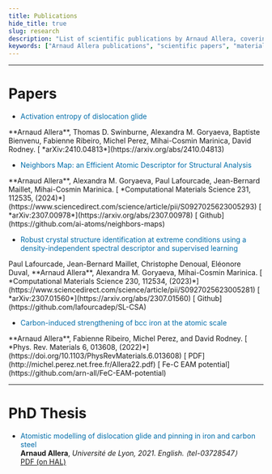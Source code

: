 ```yaml
---
title: Publications
hide_title: true
slug: research
description: "List of scientific publications by Arnaud Allera, covering topics in materials science, atomistic simulation, dislocations physics, and machine learning for materials."
keywords: ["Arnaud Allera publications", "scientific papers", "materials science research", "atomic simulations", "dislocation glide", "machine learning in materials", "computational materials science", "PhD thesis", "physical review materials", "computational materials science", "arxiv"]
---
```


----
# Papers
- <sm><span style="color: #006daa;">Activation entropy of dislocation glide</span>  
</sm>
<sm>
**Arnaud Allera**, Thomas D. Swinburne, Alexandra M. Goryaeva, Baptiste Bienvenu, Fabienne Ribeiro, Michel Perez, Mihai-Cosmin Marinica, David Rodney.     
</sm>
<sm>
[<i class="ai ai-arxiv ai"></i> *arXiv:2410.04813*](https://arxiv.org/abs/2410.04813)  
</sm>

- <sm><span style="color: #006daa;">Neighbors Map: an Efficient Atomic Descriptor for Structural Analysis</span>  
</sm>
<sm>
**Arnaud Allera**, Alexandra M. Goryaeva, Paul Lafourcade, Jean-Bernard Maillet, Mihai-Cosmin Marinica.     
</sm>
<sm>
[<i class="ai ai-elsevier-square ai"></i> *Computational Materials Science 231, 112535, (2024)*](https://www.sciencedirect.com/science/article/pii/S0927025623005293)  
[<i class="ai ai-arxiv ai"></i> *arXiv:2307.00978*](https://arxiv.org/abs/2307.00978)  
[<i class="fab fa-github"></i> Github](https://github.com/ai-atoms/neighbors-maps)
</sm>



- <sm><span style="color: #006daa;">Robust crystal structure identification at extreme conditions using a density-independent spectral descriptor and supervised learning</span>   
</sm>
<sm>
Paul Lafourcade, Jean-Bernard Maillet, Christophe Denoual, Eléonore Duval, **Arnaud Allera**, Alexandra M. Goryaeva, Mihai-Cosmin Marinica. 
</sm>
<sm>
[<i class="ai ai-elsevier-square ai"></i> *Computational Materials Science 230, 112534, (2023)*](https://www.sciencedirect.com/science/article/pii/S0927025623005281)  
[<i class="ai ai-arxiv ai"></i> *arXiv:2307.01560*](https://arxiv.org/abs/2307.01560)  
[<i class="fab fa-github"></i> Github](https://github.com/lafourcadep/SL-CSA)
</sm>



- <sm><span style="color: #006daa;">Carbon-induced strengthening of bcc iron at the atomic scale</span>        
</sm>
<sm>
**Arnaud Allera**, Fabienne Ribeiro, Michel Perez, and David Rodney.
</sm>
<sm>
[<i class="fa-solid fa-link"></i> *Phys. Rev. Materials 6, 013608, (2022)*](https://doi.org/10.1103/PhysRevMaterials.6.013608)  
[<i class="fa-solid fa-file-pdf"></i> PDF](http://michel.perez.net.free.fr/Allera22.pdf)  
[<i class="fa-brands fa-github fa"></i>  Fe-C EAM potential](https://github.com/arn-all/FeC-EAM-potential) 
</sm>


----


# PhD Thesis

- <span style="color: #006daa;">Atomistic modelling of dislocation glide and pinning in iron and carbon steel</span>  
<sm>**Arnaud Allera**, *Université de Lyon, 2021. English. ⟨tel-03728547⟩*   
[</sm>
<sm><i class="ai ai-hal ai"></i> PDF (on HAL)](https://theses.hal.science/tel-03728547)
</sm>

 

